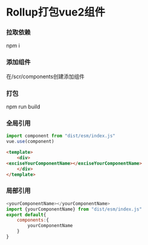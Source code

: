 # Rollup打包vue2组件
### 拉取依赖
npm i
### 添加组件
在/scr/components创建添加组件
### 打包
npm run build
### 全局引用
```js
import component from "dist/esm/index.js"
vue.use(component)
```
```html
<template>
    <div>
<exciseYourComponentName></exciseYourComponentName>
    </div>
</template>
```
### 局部引用
```js
<yourComponentName></yourComponentName>
import {yourComponentName} from "dist/esm/index.js"
export default{
    components:{
        yourComponentName
    }
}
```
